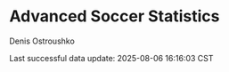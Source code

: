 # Advanced Soccer Statistics
Denis Ostroushko

<!-- gfm -->

Last successful data update: 2025-08-06 16:16:03 CST
